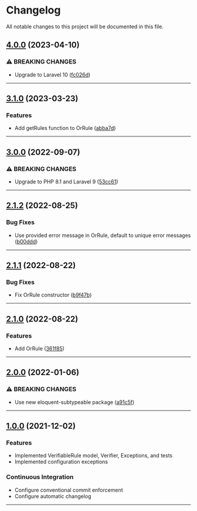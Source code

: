 <!--- BEGIN HEADER -->
# Changelog

All notable changes to this project will be documented in this file.
<!--- END HEADER -->

## [4.0.0](https://github.com/vetmoves/com.moves.php.eloquent.verifiable/compare/3.1.0...4.0.0) (2023-04-10)

### ⚠ BREAKING CHANGES

* Upgrade to Laravel 10 ([fc026d](https://github.com/vetmoves/com.moves.php.eloquent.verifiable/commit/fc026d85483f63c0e2ef3c4bda5473444cffba0b))


---

## [3.1.0](https://github.com/vetmoves/com.moves.php.eloquent.verifiable/compare/3.0.0...3.1.0) (2023-03-23)

### Features

* Add getRules function to OrRule ([abba7d](https://github.com/vetmoves/com.moves.php.eloquent.verifiable/commit/abba7d27900505fdbeffb11788ac085653794206))


---

## [3.0.0](https://github.com/vetmoves/com.moves.php.eloquent.verifiable/compare/2.1.2...3.0.0) (2022-09-07)

### ⚠ BREAKING CHANGES

* Upgrade to PHP 8.1 and Laravel 9 ([53cc61](https://github.com/vetmoves/com.moves.php.eloquent.verifiable/commit/53cc616482472a278bf0b1991786739f9671a203))


---

## [2.1.2](https://github.com/vetmoves/com.moves.php.eloquent.verifiable/compare/2.1.1...2.1.2) (2022-08-25)
### Bug Fixes

* Use provided error message in OrRule, default to unique error messages ([b00ddd](https://github.com/vetmoves/com.moves.php.eloquent.verifiable/commit/b00ddd635b16006e445b8c0bc48b48ede4343f21))


---

## [2.1.1](https://github.com/vetmoves/com.moves.php.eloquent.verifiable/compare/2.1.0...2.1.1) (2022-08-22)
### Bug Fixes

* Fix OrRule constructor ([b9f47b](https://github.com/vetmoves/com.moves.php.eloquent.verifiable/commit/b9f47bcbc385817cec5b2470259bd4e45c8117b4))


---

## [2.1.0](https://github.com/vetmoves/com.moves.php.eloquent.verifiable/compare/2.0.0...2.1.0) (2022-08-22)
### Features

* Add OrRule ([361f85](https://github.com/vetmoves/com.moves.php.eloquent.verifiable/commit/361f856c0c0b1b5cca3a4613f2598168c18de90d))


---

## [2.0.0](https://github.com/vetmoves/com.moves.php.eloquent.verifiable/compare/1.0.0...2.0.0) (2022-01-06)
### ⚠ BREAKING CHANGES

* Use new eloquent-subtypeable package ([a91c5f](https://github.com/vetmoves/com.moves.php.eloquent.verifiable/commit/a91c5fae1926f36ef532e2ce208bbc09565a84da))


---

## [1.0.0](https://github.com/vetmoves/com.moves.php.eloquent.verifiable/compare/0.0.0...1.0.0) (2021-12-02)
### Features
* Implemented VerifiableRule model, Verifier, Exceptions, and tests
* Implemented configuration exceptions

### Continuous Integration

* Configure conventional commit enforcement
* Configure automatic changelog

---

